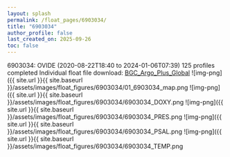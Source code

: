 ```yaml
---
layout: splash
permalink: /float_pages/6903034/
title: "6903034"
author_profile: false
last_created_on: 2025-09-26
toc: false
---
```

 
6903034: OVIDE (2020-08-22T18:40 to 2024-01-06T07:39)
125 profiles completed
Individual float file download: [BGC_Argo_Plus_Global](https://ftp.soest.hawaii.edu/bgc_argo_plus/Individual_Floats/outliers_removed/6903034_Sprof_processed.nc)
![img-png]({{ site.url }}{{ site.baseurl }}/assets/images/float_figures/6903034/01_6903034_map.png
![img-png]({{ site.url }}{{ site.baseurl }}/assets/images/float_figures/6903034/6903034_DOXY.png
![img-png]({{ site.url }}{{ site.baseurl }}/assets/images/float_figures/6903034/6903034_PRES.png
![img-png]({{ site.url }}{{ site.baseurl }}/assets/images/float_figures/6903034/6903034_PSAL.png
![img-png]({{ site.url }}{{ site.baseurl }}/assets/images/float_figures/6903034/6903034_TEMP.png
